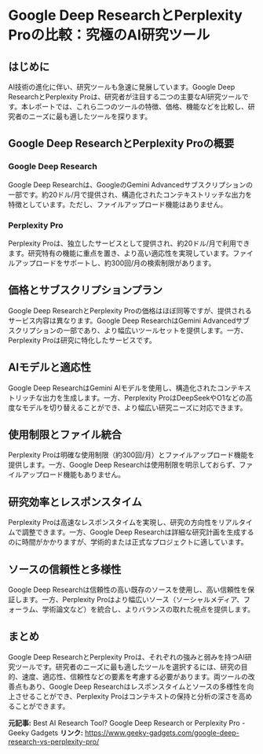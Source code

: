 # Google Deep ResearchとPerplexity Proの比較：究極のAI研究ツール
## はじめに
AI技術の進化に伴い、研究ツールも急速に発展しています。Google Deep ResearchとPerplexity Proは、研究者が注目する二つの主要なAI研究ツールです。本レポートでは、これら二つのツールの特徴、価格、機能などを比較し、研究者のニーズに最も適したツールを探ります。

## Google Deep ResearchとPerplexity Proの概要
### Google Deep Research
Google Deep Researchは、GoogleのGemini Advancedサブスクリプションの一部です。約20ドル/月で提供され、構造化されたコンテキストリッチな出力を特徴としています。ただし、ファイルアップロード機能はありません。

### Perplexity Pro
Perplexity Proは、独立したサービスとして提供され、約20ドル/月で利用できます。研究特有の機能に重点を置き、より高い適応性を実現しています。ファイルアップロードをサポートし、約300回/月の検索制限があります。

## 価格とサブスクリプションプラン
Google Deep ResearchとPerplexity Proの価格はほぼ同等ですが、提供されるサービス内容は異なります。Google Deep ResearchはGemini Advancedサブスクリプションの一部であり、より幅広いツールセットを提供します。一方、Perplexity Proは研究に特化したサービスです。

## AIモデルと適応性
Google Deep ResearchはGemini AIモデルを使用し、構造化されたコンテキストリッチな出力を生成します。一方、Perplexity ProはDeepSeekやO1などの高度なモデルを切り替えることができ、より幅広い研究ニーズに対応できます。

## 使用制限とファイル統合
Perplexity Proは明確な使用制限（約300回/月）とファイルアップロード機能を提供します。一方、Google Deep Researchは使用制限を明示しておらず、ファイルアップロード機能もありません。

## 研究効率とレスポンスタイム
Perplexity Proは高速なレスポンスタイムを実現し、研究の方向性をリアルタイムで調整できます。一方、Google Deep Researchは詳細な研究計画を生成するのに時間がかかりますが、学術的または正式なプロジェクトに適しています。

## ソースの信頼性と多様性
Google Deep Researchは信頼性の高い既存のソースを使用し、高い信頼性を保証します。一方、Perplexity Proはより幅広いソース（ソーシャルメディア、フォーラム、学術論文など）を統合し、よりバランスの取れた視点を提供します。

## まとめ
Google Deep ResearchとPerplexity Proは、それぞれの強みと弱みを持つAI研究ツールです。研究者のニーズに最も適したツールを選択するには、研究の目的、速度、適応性、信頼性などの要素を考慮する必要があります。両ツールの改善点もあり、Google Deep Researchはレスポンスタイムとソースの多様性を向上させることができ、Perplexity Proはコンテキストの保持と分析の深さを高めることができます。

**元記事:** Best AI Research Tool? Google Deep Research or Perplexity Pro - Geeky Gadgets
**リンク:** https://www.geeky-gadgets.com/google-deep-research-vs-perplexity-pro/